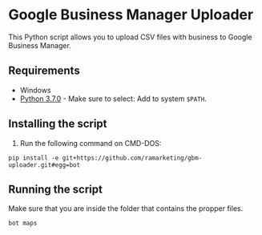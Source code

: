 # Google Business Manager Uploader

This Python script allows you to upload CSV files with business to Google Business Manager.

## Requirements
* Windows
* [Python 3.7.0](https://www.python.org/downloads/release/python-374/) - Make sure to select: Add to system `$PATH`.

## Installing the script
1. Run the following command on CMD-DOS:
```shell
pip install -e git+https://github.com/ramarketing/gbm-uploader.git#egg=bot
```

## Running the script

Make sure that you are inside the folder that contains the propper files.

```shell
bot maps
```
